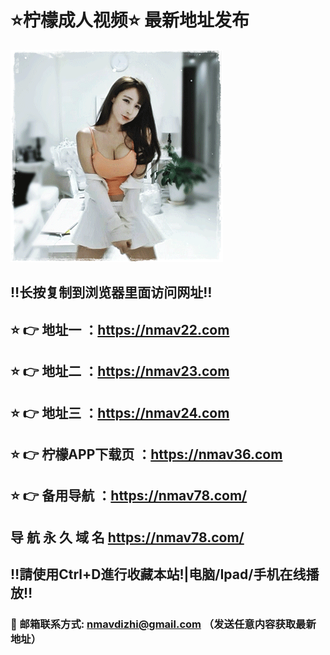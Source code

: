 # ⭐️柠檬成人视频⭐️ 最新地址发布 
![image](https://raw.githubusercontent.com/nmavdz/nmav/master/timg.gif)
## ‼️长按复制到浏览器里面访问网址‼️
## ⭐️ 👉 地址一 ：https://nmav22.com
## ⭐️ 👉 地址二 ：https://nmav23.com
## ⭐️ 👉 地址三 ：https://nmav24.com
## ⭐️ 👉 柠檬APP下载页 ：https://nmav36.com
## ⭐️ 👉 备用导航 ：https://nmav78.com/

## 导 航 永 久 域 名 	https://nmav78.com/
## ‼️請使用Ctrl+D進行收藏本站!|电脑/Ipad/手机在线播放‼️
### 📧 邮箱联系方式: nmavdizhi@gmail.com （发送任意内容获取最新地址）
